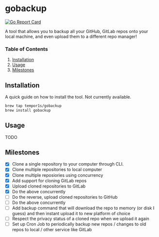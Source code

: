 # gobackup

[![Go Report Card](https://goreportcard.com/badge/github.com/tempor1s/gobackup)](https://goreportcard.com/report/github.com/tempor1s/gobackup)

A tool that allows you to backup all your GitHub, GitLab repos onto your local machine, and even upload them to a different repo manager!

### Table of Contents

1. [Installation]("#installation")
2. [Usage]("#usage")
3. [Milestones]("#milestones")

## Installation

A quick guide on how to install the tool. Not currently available.

```bash
brew tap tempor1s/gobackup
brew install gobackup
```

## Usage

TODO

## Milestones

- [x] Clone a single repository to your computer through CLI.
- [x] Clone multiple repositories to local computer
- [x] Clone multiple reposiories using concurrency
- [x] Add support for cloning GitLab repos
- [x] Upload cloned repositories to GitLab 
- [x] Do the above concurrently
- [ ] Do the reverse, upload cloned repositories to GitHub
- [ ] Do the above concurrently
- [ ] Add backup command that will download the repo to memory (or disk I guess) and then instant upload it to new platform of choice
- [ ] Respect the privacy status of a cloned repo when we upload it again
- [ ] Set up Cron Job to periodically backup new repos / changes to old repos to local / other service like GitLab
